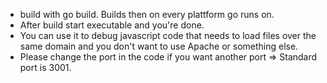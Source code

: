 - build with go build. Builds then on every plattform go runs on.
- After build start executable and you're done.
- You can use it to debug javascript code that needs to load files over the same domain and you don't want to use Apache or something else.
- Please change the port in the code if you want another port => Standard port is 3001.
 
